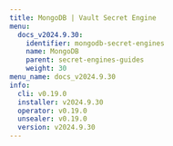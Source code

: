 ```yaml
---
title: MongoDB | Vault Secret Engine
menu:
  docs_v2024.9.30:
    identifier: mongodb-secret-engines
    name: MongoDB
    parent: secret-engines-guides
    weight: 30
menu_name: docs_v2024.9.30
info:
  cli: v0.19.0
  installer: v2024.9.30
  operator: v0.19.0
  unsealer: v0.19.0
  version: v2024.9.30
---
```


